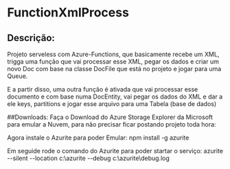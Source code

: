 # FunctionXmlProcess
## Descrição:
<p> Projeto serveless com Azure-Functions, que basicamente recebe um XML, trigga uma função que vai processar esse XML, 
  pegar os dados e criar um novo Doc com base na classe DocFile que está no projeto e jogar para uma Queue.</p>
<p> E a partir disso, uma outra função é ativada que vai processar esse documento e com base numa DocEntity,
  vai pegar os dados do XML e dar a ele keys, partitions e jogar esse arquivo para uma Tabela (base de dados) </p>
##Downloads: Faça o Download do Azure Storage Explorer da Microsoft para emular a Nuvem, para não precisar ficar postando projeto toda hora:
<p> Agora instale o Azurite para poder Emular: npm install -g azurite</p>
<p> Em seguide rode o comando do Azurite para poder startar o serviço: azurite --silent --location c:\azurite --debug c:\azurite\debug.log</p>
